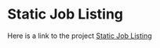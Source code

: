 #     Static Job Listing

Here is a link to the project [Static Job Listing](https://ranveer251.github.io/static-job-listings/)
